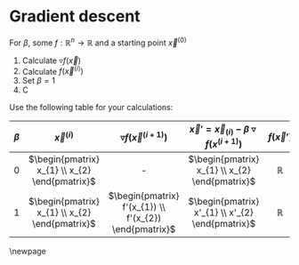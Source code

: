 # Gradient descent

For $\beta$, some $f: \mathbb{R}^{n} \rightarrow \mathbb{R}$ and a starting point $\vec{x}^{(0)}$

1. Calculate $\triangledown f(\vec{x})$
2. Calculate $f(\vec{x}^{(i)})$
3. Set $\beta=1$
4. C

Use the following table for your calculations:

| $\beta$ |                $\vec{x}^{(i)}$                 |           $\triangledown f(\vec{x}^{(i+1)})$           | $\vec{x}'=\vec{x}_{(i)} - \beta \triangledown f(x^{(i+1)})$ | $f(\vec{x}')$ |
| :-----: | :--------------------------------------------: | :----------------------------------------------------: | :---------------------------------------------------------: | :-----------: |
|    0    | $\begin{pmatrix} x_{1} \\ x_{2} \end{pmatrix}$ |                           -                            |       $\begin{pmatrix} x_{1} \\ x_{2} \end{pmatrix}$        | $\mathbb{R}$  |
|    1    | $\begin{pmatrix} x_{1} \\ x_{2} \end{pmatrix}$ | $\begin{pmatrix} f'(x_{1}) \\ f'(x_{2}) \end{pmatrix}$ |      $\begin{pmatrix} x'_{1} \\ x'_{2} \end{pmatrix}$       | $\mathbb{R}$  |

\newpage